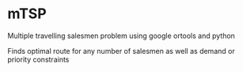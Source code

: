 # mTSP

Multiple travelling salesmen problem using google ortools and python

Finds optimal route for any number of salesmen as well as demand or priority constraints 
